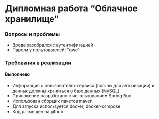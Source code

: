 # Дипломная работа “Облачное хранилище”

### Вопросы и проблемы
* Вроде разобрался с аутентификацией
* Пароли у пользователей: "qwe"

### Требования в реализации
#### Выполнено
+ Информация о пользователях сервиса (логины для авторизации) и данных должны храниться в базе данных (MySQL)
+ Приложение разработано с использованием Spring Boot
+ Использован сборщик пакетов maven
+ Для запуска используется docker, docker-compose
+ Код размещен на github
